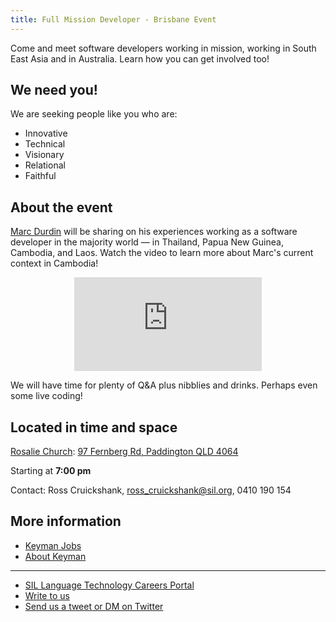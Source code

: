 ```yaml
---
title: Full Mission Developer - Brisbane Event
---
```


Come and meet software developers working in mission, working in South East Asia
and in Australia. Learn how you can get involved too!

## We need you!

We are seeking people like you who are:

  * Innovative
  * Technical
  * Visionary
  * Relational
  * Faithful

## About the event

[Marc Durdin](/about/developers/) will be sharing on his experiences working as
a software developer in the majority world — in Thailand, Papua New Guinea,
Cambodia, and Laos. Watch the video to learn more about Marc's current context
in Cambodia!

<style>
  p.video {
    text-align: center;
  }

  @media all and (max-width: 1023px) {
    p.video#video-mobile {
      display: block;
    }

    p.video#video-desktop {
      display: none;
    }
  }

  @media all and (min-width: 1024px) {
    p.video#video-mobile {
      display: none;
    }

    p.video#video-desktop {
      display: block;
    }
  }
</style>

<p class='video' id='video-desktop'>
<iframe width="800" height="450" src="https://www.youtube.com/embed/UZ_lKqRlEBE?cc_lang_pref=en&si=i64xOskmlE-S98fZ" title="YouTube video player" frameborder="0" allow="accelerometer; autoplay; clipboard-write; encrypted-media; gyroscope; picture-in-picture; web-share" referrerpolicy="strict-origin-when-cross-origin" allowfullscreen></iframe>
</p>

<p class='video' id='video-mobile'>
<iframe src="https://www.youtube.com/embed/55HeegSJcVA?si=i64xOskmlE-S98fZ" title="YouTube video player" frameborder="0" allow="accelerometer; autoplay; clipboard-write; encrypted-media; gyroscope; picture-in-picture; web-share" referrerpolicy="strict-origin-when-cross-origin" allowfullscreen></iframe>
</p>

We will have time for plenty of Q&A plus nibblies and drinks. Perhaps even some live coding!

## Located in time and space

[Rosalie Church](https://www.rosaliechurch.com.au/): [97 Fernberg Rd, Paddington QLD 4064](https://maps.app.goo.gl/2xKQ2uaey35tPMKZA)

Starting at **7:00 pm**

Contact: Ross Cruickshank, [ross_cruickshank@sil.org](mailto:ross_cruickshank@sil.org), 0410 190 154

## More information

* [Keyman Jobs](/jobs)
* [About Keyman](/)

---

* [SIL Language Technology Careers Portal](https://careers.sil.org/jobs/dept/LangTech)
* [Write to us](https://software.sil.org/about/contact/)
* [Send us a tweet or DM on Twitter](https://x.com/keyman)
